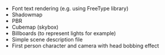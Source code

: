 * Font text rendering (e.g. using FreeType library)
* Shadowmap
* PBR
* Cubemap (skybox)
* Billboards (to represent lights for example)
* Simple scene description file
* First person character and camera with head bobbing effect
